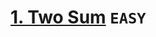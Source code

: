 # [1. Two Sum](https://leetcode.com/problems/two-sum/description/?utm_medium=email&_hsenc=p2ANqtz-8aWvAyqUY9AgrYTjdm-domy6I-CRKkUmXuBIjx4_dhr9N8N1Ti1W5eXO7-Y1I1Ob6bTEvfMMVEkbumDyf6pKxey9h8JlZRwi38tAWDjZYNhCP2vZs&_hsmi=260797775&utm_source=hs_email) `EASY`
